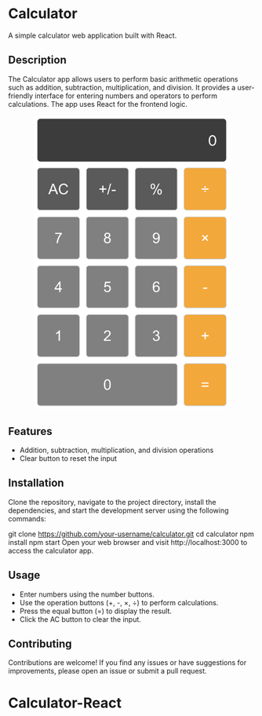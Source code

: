 # Calculator

A simple calculator web application built with React.

## Description

The Calculator app allows users to perform basic arithmetic operations such as addition, subtraction, multiplication, and division. It provides a user-friendly interface for entering numbers and operators to perform calculations. The app uses React for the frontend logic.

<div align="center">
  <img src="./screenshot.png" width="400px">
</div>

## Features

- Addition, subtraction, multiplication, and division operations
- Clear button to reset the input

## Installation

Clone the repository, navigate to the project directory, install the dependencies, and start the development server using the following commands:

git clone https://github.com/your-username/calculator.git
cd calculator
npm install
npm start
Open your web browser and visit http://localhost:3000 to access the calculator app.

## Usage

- Enter numbers using the number buttons.
- Use the operation buttons (+, -, ×, ÷) to perform calculations.
- Press the equal button (=) to display the result.
- Click the AC button to clear the input.

## Contributing

Contributions are welcome! If you find any issues or have suggestions for improvements, please open an issue or submit a pull request.
# Calculator-React
